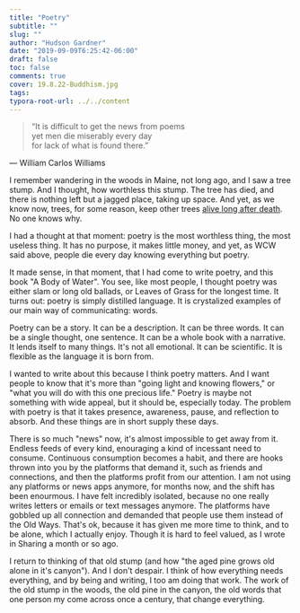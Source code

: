 ```yaml
---
title: "Poetry"
subtitle: ""
slug: ""
author: "Hudson Gardner"
date: "2019-09-09T6:25:42-06:00"
draft: false
toc: false
comments: true
cover: 19.8.22-Buddhism.jpg
tags:
typora-root-url: ../../content
---
```




> “It is difficult to get the news from poems   
> yet men die miserably every day  
> for lack of what is found there.”  

— William Carlos Williams

I remember wandering in the woods in Maine, not long ago, and I saw a tree stump. And I thought, how worthless this stump. The tree has died, and there is nothing left but a jagged place, taking up space. And yet, as we know now, trees, for some reason, keep other trees [alive long after death](https://www.amazon.com/Hidden-Life-Trees-Communicate_Discoveries-Secret/dp/1771642483). No one knows why. 

I had a thought at that moment: poetry is the most worthless thing, the most useless thing. It has no purpose, it makes little money, and yet, as WCW said above, people die every day knowing everything but poetry.

It made sense, in that moment, that I had come to write poetry, and this book "A Body of Water". You see, like most people, I thought poetry was either slam or long old ballads, or Leaves of Grass for the longest time. It turns out: poetry is simply distilled language. It is crystalized examples of our main way of communicating: words.

Poetry can be a story. It can be a description. It can be three words. It can be a single thought, one sentence. It can be a whole book with a narrative. It lends itself to many things. It's not all emotional. It can be scientific. It is flexible as the language it is born from.

I wanted to write about this because I think poetry matters. And I want people to know that it's more than "going light and knowing flowers," or "what you will do with this one precious life." Poetry is maybe not something with wide appeal, but it should be, especially today. The problem with poetry is that it takes presence, awareness, pause, and reflection to absorb. And these things are in short supply these days.

There is so much "news" now, it's almost impossible to get away from it. Endless feeds of every kind, enouraging a kind of incessant need to consume. Continuous consumption becomes a habit, and there are hooks thrown into you by the platforms that demand it, such as friends and connections, and then the platforms profit from our attention. I am not using any platforms or news apps anymore, for months now, and the shift has been enourmous. I have felt incredibly isolated, because no one really writes letters or emails or text messages anymore. The platforms have gobbled up all connection and demanded that people use them instead of the Old Ways. That's ok, because it has given me more time to think, and to be alone, which I actually enjoy. Though it is hard to feel valued, as I wrote in Sharing a month or so ago.

I return to thinking of that old stump (and how "the aged pine grows old alone in it's canyon"). And I don't despair. I think of how everything needs everything, and by being and writing, I too am doing that work. The work of the old stump in the woods, the old pine in the canyon, the old words that one person my come across once a century, that change everything.